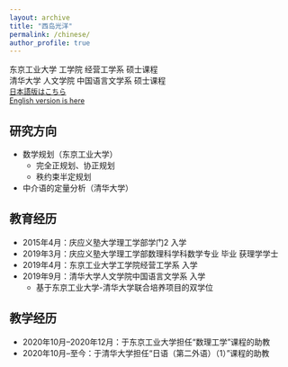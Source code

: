```yaml
---
layout: archive
title: "西岛光洋"
permalink: /chinese/
author_profile: true
---
```

东京工业大学 工学院 经营工学系 硕士课程</br>
清华大学 人文学院 中国语言文学系 硕士课程</br>
<span style="font-size: 90%;">[日本語版はこちら](https://xidaogy.github.io)</br>
 [English version is here](https://xidaogy.github.io/english/)

## 研究方向
- 数学规划（东京工业大学）
  - 完全正规划、协正规划
  - 秩约束半定规划
- 中介语的定量分析（清华大学）

## 教育经历
- 2015年4月：庆应义塾大学理工学部学门2 入学
- 2019年3月：庆应义塾大学理工学部数理科学科数学专业 毕业 获理学学士
- 2019年4月：东京工业大学工学院经营工学系 入学
- 2019年9月：清华大学人文学院中国语言文学系 入学
  - 基于东京工业大学-清华大学联合培养项目的双学位

## 教学经历
- 2020年10月–2020年12月：于东京工业大学担任“数理工学”课程的助教
- 2020年10月–至今：于清华大学担任“日语（第二外语）（1）”课程的助教
